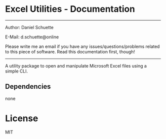 # Excel Utilities - Documentation

---

Author: Daniel Schuette

E-Mail: d.schuette@online

Please write me an email if you have any issues/questions/problems related to this piece of software. Read this documentation first, though!



---

A utility package to open and manipulate Microsoft Excel files using a simple CLI.




## Dependencies
none



# License
MIT 



